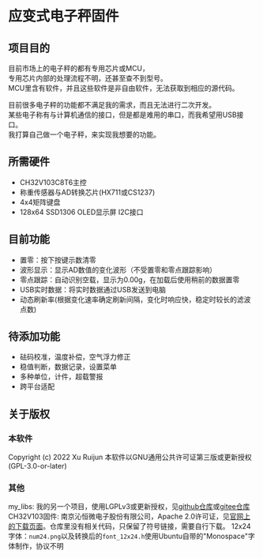 # 应变式电子秤固件
## 项目目的
目前市场上的电子秤的都有专用芯片或MCU，  
专用芯片内部的处理流程不明，还甚至查不到型号。  
MCU里含有软件，并且这些软件是非自由软件，无法获取到相应的源代码。  

目前很多电子秤的功能都不满足我的需求，而且无法进行二次开发。  
某些电子称有与计算机通信的接口，但是都是难用的串口，而我希望用USB接口。  
我打算自己做一个电子秤，来实现我想要的功能。  


## 所需硬件
- CH32V103C8T6主控
- 称重传感器与AD转换芯片(HX711或CS1237)
- 4x4矩阵键盘
- 128x64 SSD1306 OLED显示屏 I2C接口


## 目前功能
- 置零：按下按键示数清零
- 波形显示：显示AD数值的变化波形（不受置零和零点跟踪影响）
- 零点跟踪：自动识别空载，显示为0.00g，在加载后使用稍前的数据置零
- USB实时数据：将实时数据通过USB发送到电脑
- 动态刷新率(根据变化速率确定刷新间隔，变化时响应快，稳定时较长的滤波点数)


## 待添加功能
- 砝码校准，温度补偿，空气浮力修正
- 稳值判断，数据记录，设置菜单
- 多种单位，计件，超载警报
- 跨平台适配


## 关于版权
### 本软件
Copyright (c) 2022  Xu Ruijun
本软件以GNU通用公共许可证第三版或更新授权(GPL-3.0-or-later)

### 其他
my_libs: 我的另一个项目，使用LGPLv3或更新授权，见[github仓库](https://github.com/XuHg-zjcn/my_libs)或[gitee仓库](https://gitee.com/xu-ruijun/mcu_mylibs)
CH32V103固件: 南京沁恒微电子股份有限公司，Apache 2.0许可证，见[官网上的下载页面](https://www.wch.cn/downloads/CH32V103EVT_ZIP.html)。仓库里没有相关代码，只保留了符号链接，需要自行下载。
12x24字体：`num24.png`以及转换后的`font_12x24.h`使用Ubuntu自带的"Monospace"字体制作，协议不明
